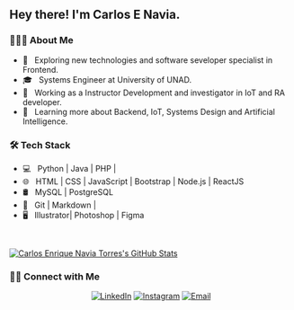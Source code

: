 <h2> Hey there! I'm Carlos E Navia.</h2>

<h3> 👨🏻‍💻 About Me </h3>

- 🤔 &nbsp; Exploring new technologies and  software seveloper specialist in Frontend.
- 🎓 &nbsp; Systems Engineer at University of UNAD.
- 💼 &nbsp; Working as a Instructor Development and investigator in IoT and RA developer.
- 🌱 &nbsp; Learning more about Backend, IoT, Systems Design and Artificial Intelligence.

<h3>🛠 Tech Stack</h3>

- 💻 &nbsp; Python | Java | PHP |
- 🌐 &nbsp; HTML | CSS | JavaScript | Bootstrap | Node.js | ReactJS
- 🛢 &nbsp; MySQL | PostgreSQL
- 🔧 &nbsp; Git | Markdown |
- 🖥 &nbsp; Illustrator| Photoshop | Figma

<br/>

[![Carlos Enrique Navia Torres's GitHub Stats](https://github-readme-stats.vercel.app/api?username=cenavia&show_icons=true)](https://github.com/cenavia)

<h3> 🤝🏻 Connect with Me </h3>

<p align="center">
<a href="https://www.linkedin.com/in/cenavia/"><img alt="LinkedIn" src="https://img.shields.io/badge/LinkedIn-Carlos Enrique Navia Torres-blue?style=flat-square&logo=linkedin"></a>
<a href="https://www.instagram.com/navitorc/"><img alt="Instagram" src="https://img.shields.io/badge/Instagram-navitorc-blue?style=flat-square&logo=instagram"></a>
<a href="mailto:cenaviat@gmail.com"><img alt="Email" src="https://img.shields.io/badge/Email-cenaviat@gmail.com-blue?style=flat-square&logo=gmail"></a>
</p>
